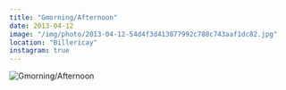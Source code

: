 ```yaml
---
title: "Gmorning/Afternoon"
date: 2013-04-12
image: "/img/photo/2013-04-12-54d4f3d413877992c788c743aaf1dc82.jpg"
location: "Billericay"
instagram: true
---
```


![Gmorning/Afternoon](/img/photo/2013-04-12-54d4f3d413877992c788c743aaf1dc82.jpg)

